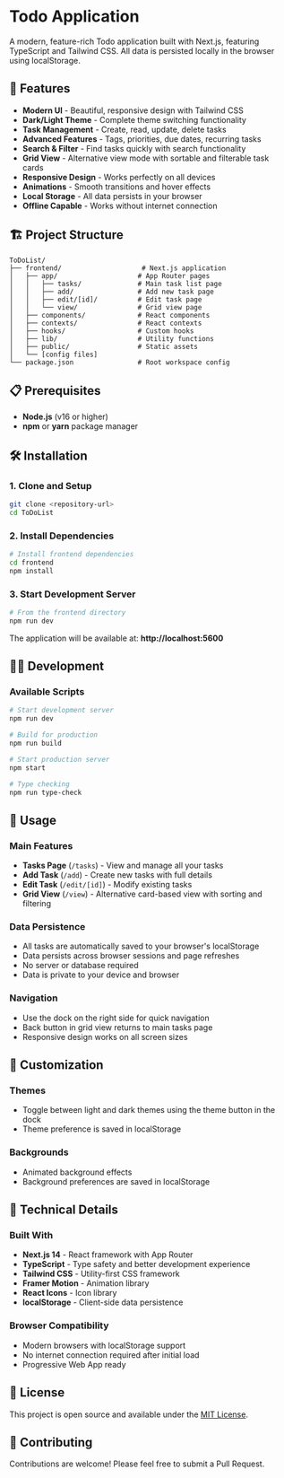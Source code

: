 # Todo Application

A modern, feature-rich Todo application built with Next.js, featuring TypeScript and Tailwind CSS. All data is persisted locally in the browser using localStorage.

## 🚀 Features

- **Modern UI** - Beautiful, responsive design with Tailwind CSS
- **Dark/Light Theme** - Complete theme switching functionality
- **Task Management** - Create, read, update, delete tasks
- **Advanced Features** - Tags, priorities, due dates, recurring tasks
- **Search & Filter** - Find tasks quickly with search functionality
- **Grid View** - Alternative view mode with sortable and filterable task cards
- **Responsive Design** - Works perfectly on all devices
- **Animations** - Smooth transitions and hover effects
- **Local Storage** - All data persists in your browser
- **Offline Capable** - Works without internet connection

## 🏗️ Project Structure

```
ToDoList/
├── frontend/                    # Next.js application
│   ├── app/                    # App Router pages
│   │   ├── tasks/              # Main task list page
│   │   ├── add/                # Add new task page
│   │   ├── edit/[id]/          # Edit task page
│   │   └── view/               # Grid view page
│   ├── components/             # React components
│   ├── contexts/               # React contexts
│   ├── hooks/                  # Custom hooks
│   ├── lib/                    # Utility functions
│   ├── public/                 # Static assets
│   └── [config files]
└── package.json                # Root workspace config
```

## 📋 Prerequisites

- **Node.js** (v16 or higher)
- **npm** or **yarn** package manager

## 🛠️ Installation

### 1. Clone and Setup
```bash
git clone <repository-url>
cd ToDoList
```

### 2. Install Dependencies
```bash
# Install frontend dependencies
cd frontend
npm install
```

### 3. Start Development Server
```bash
# From the frontend directory
npm run dev
```

The application will be available at: **http://localhost:5600**

## 🏃‍♂️ Development

### Available Scripts
```bash
# Start development server
npm run dev

# Build for production
npm run build

# Start production server
npm start

# Type checking
npm run type-check
```

## 📱 Usage

### Main Features
- **Tasks Page** (`/tasks`) - View and manage all your tasks
- **Add Task** (`/add`) - Create new tasks with full details
- **Edit Task** (`/edit/[id]`) - Modify existing tasks
- **Grid View** (`/view`) - Alternative card-based view with sorting and filtering

### Data Persistence
- All tasks are automatically saved to your browser's localStorage
- Data persists across browser sessions and page refreshes
- No server or database required
- Data is private to your device and browser

### Navigation
- Use the dock on the right side for quick navigation
- Back button in grid view returns to main tasks page
- Responsive design works on all screen sizes

## 🎨 Customization

### Themes
- Toggle between light and dark themes using the theme button in the dock
- Theme preference is saved in localStorage

### Backgrounds
- Animated background effects
- Background preferences are saved in localStorage

## 🔧 Technical Details

### Built With
- **Next.js 14** - React framework with App Router
- **TypeScript** - Type safety and better development experience
- **Tailwind CSS** - Utility-first CSS framework
- **Framer Motion** - Animation library
- **React Icons** - Icon library
- **localStorage** - Client-side data persistence

### Browser Compatibility
- Modern browsers with localStorage support
- No internet connection required after initial load
- Progressive Web App ready

## 📄 License

This project is open source and available under the [MIT License](LICENSE).

## 🤝 Contributing

Contributions are welcome! Please feel free to submit a Pull Request.
